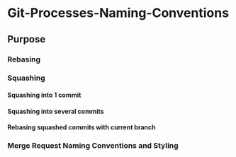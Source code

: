 # Git-Processes-Naming-Conventions

## Purpose

### Rebasing

### Squashing

#### Squashing into 1 commit

#### Squashing into several commits

#### Rebasing squashed commits with current branch

### Merge Request Naming Conventions and Styling

